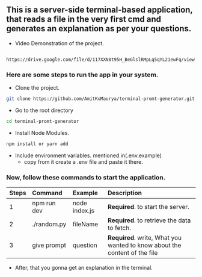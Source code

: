 ## This is a server-side terminal-based application, that reads a file in the very first cmd and generates an explanation as per your questions.

- Video Demonstration of the project.
```HTTP
  https://drive.google.com/file/d/117XXN8t95H_BeGlslRMpLq5qYL21ewFq/view
 ```

### Here are some steps to run the app in your system.

* Clone the project.
```bash
git clone https://github.com/AmitKuMaurya/terminal-promt-generator.git
```

* Go to the root directory
```bash
cd terminal-promt-generator
```

* Install Node Modules.
```bash
npm install or yarn add
```

* Include environment variables. mentioned in(.env.example)
  * copy from it create a .env file and paste it there.

### Now, follow these commands to start the application.
|  Steps | Command           | Example       | Description                                                                |
| :------| :--------         | :-------      | :--------------------------------------                                    |
|    1   | npm run dev       | node index.js | **Required**. to start the server.                                         |
|    2   | ./random.py       | fileName      | **Required**. to retrieve the data to fetch.                               |
|    3   | give prompt       | question      | **Required**. write, What you wanted to know about the content of the file |

* After, that you gonna get an explanation in the terminal.

